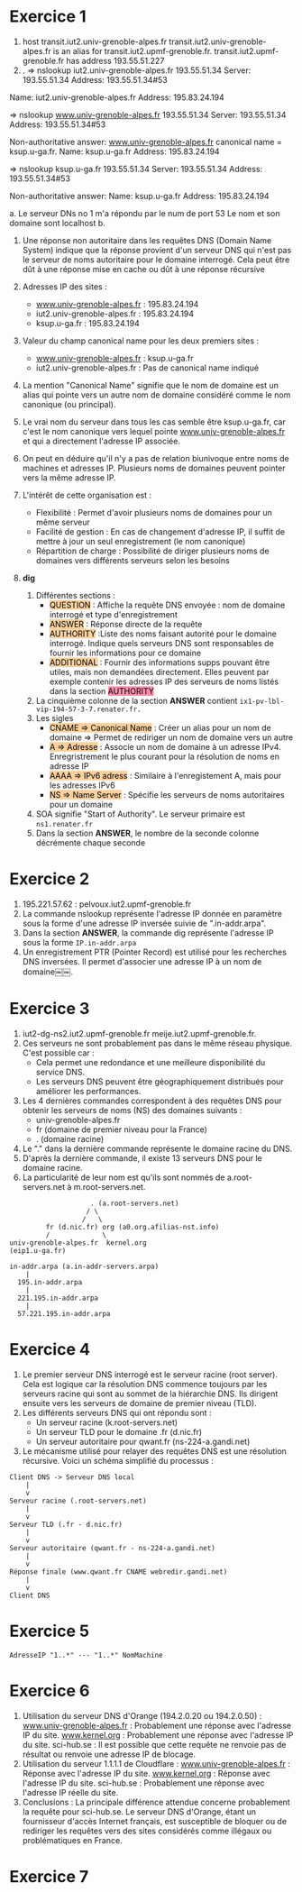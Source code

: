 # Exercice 1
1. host transit.iut2.univ-grenoble-alpes.fr
	transit.iut2.univ-grenoble-alpes.fr is an alias for transit.iut2.upmf-grenoble.fr.
	transit.iut2.upmf-grenoble.fr has address 193.55.51.227
2. .
⇒ nslookup iut2.univ-grenoble-alpes.fr 193.55.51.34
Server:         193.55.51.34
Address:        193.55.51.34#53

Name:   iut2.univ-grenoble-alpes.fr
Address: 195.83.24.194

⇒ nslookup www.univ-grenoble-alpes.fr 193.55.51.34
Server:         193.55.51.34
Address:        193.55.51.34#53

Non-authoritative answer:
www.univ-grenoble-alpes.fr      canonical name = ksup.u-ga.fr.
Name:   ksup.u-ga.fr
Address: 195.83.24.194


⇒ nslookup ksup.u-ga.fr 193.55.51.34
Server:         193.55.51.34
Address:        193.55.51.34#53

Non-authoritative answer:
Name:   ksup.u-ga.fr
Address: 195.83.24.194

a. Le serveur DNs no 1 m'a répondu par le num de port 53
	Le nom et son domaine sont localhost
b. 
1. Une réponse non autoritaire dans les requêtes DNS (Domain Name System) indique que la réponse provient d'un serveur DNS qui n'est pas le serveur de noms autoritaire pour le domaine interrogé. Cela peut être dût à une réponse mise en cache ou dût à une réponse récursive
2. Adresses IP des sites :
	- www.univ-grenoble-alpes.fr : 195.83.24.194
	- iut2.univ-grenoble-alpes.fr : 195.83.24.194
	- ksup.u-ga.fr : 195.83.24.194
3. Valeur du champ canonical name pour les deux premiers sites :
	- www.univ-grenoble-alpes.fr : ksup.u-ga.fr
	- iut2.univ-grenoble-alpes.fr : Pas de canonical name indiqué
4. La mention "Canonical Name" signifie que le nom de domaine est un alias qui pointe vers un autre nom de domaine considéré comme le nom canonique (ou principal).
5. Le vrai nom du serveur dans tous les cas semble être ksup.u-ga.fr, car c'est le nom canonique vers lequel pointe www.univ-grenoble-alpes.fr et qui a directement l'adresse IP associée.
6. On peut en déduire qu'il n'y a pas de relation biunivoque entre noms de machines et adresses IP. Plusieurs noms de domaines peuvent pointer vers la même adresse IP.
6. L'intérêt de cette organisation est :
	- Flexibilité : Permet d'avoir plusieurs noms de domaines pour un même serveur
	- Facilité de gestion : En cas de changement d'adresse IP, il suffit de mettre à jour un seul enregistrement (le nom canonique)
	- Répartition de charge : Possibilité de diriger plusieurs noms de domaines vers différents serveurs selon les besoins

3. **dig**
	1. Différentes sections :
		- <mark style="background: #FFB86CA6;">QUESTION</mark> : Affiche la requête DNS envoyée : nom de domaine interrogé et type d'enregistrement
		- <mark style="background: #FFB86CA6;">ANSWER</mark> : Réponse directe de la requête
		- <mark style="background: #FFB86CA6;">AUTHORITY</mark> :Liste des noms faisant autorité pour le domaine interrogé. Indique quels serveurs DNS sont responsables de fournir les informations pour ce domaine
		- <mark style="background: #FFB86CA6;">ADDITIONAL</mark> : Fournir des informations supps pouvant être utiles, mais non demandées  directement. Elles peuvent par exemple contenir les adresses IP des serveurs de noms listés dans la section <mark style="background: #FF5582A6;">AUTHORITY</mark>
	2. La cinquième colonne de la section **ANSWER** contient `ix1-pv-lbl-vip-194-57-3-7.renater.fr.`
	3. Les sigles
		-  <mark style="background: #FFB86CA6;">CNAME ⇒ Canonical Name</mark> : Créer un alias pour un nom de domaine ⇒ Permet de rediriger un nom de domaine vers un autre
		- <mark style="background: #FFB86CA6;">A ⇒ Adresse</mark> : Associe un nom de domaine à un adresse IPv4. Enregristrement le plus courant pour la résolution de noms en adresse IP
		- <mark style="background: #FFB86CA6;">AAAA ⇒ IPv6 adress</mark> : Similaire à l'enregistement A, mais pour les adresses IPv6
		- <mark style="background: #FFB86CA6;">NS ⇒ Name Server</mark> : Spécifie les serveurs de noms autoritaires pour un domaine
	4.  SOA signifie "Start of Authority". Le serveur primaire est `ns1.renater.fr`
	5. Dans la section **ANSWER**, le nombre de la seconde colonne décrémente chaque seconde

# Exercice 2
1. 195.221.57.62 : pelvoux.iut2.upmf-grenoble.fr
2. La commande nslookup représente l'adresse IP donnée en paramètre sous la forme d'une adresse IP inversée suivie de ".in-addr.arpa".
3. Dans la section **ANSWER**, la commande dig représente l'adresse IP sous la forme `IP.in-addr.arpa`
4. Un enregistrement PTR (Pointer Record) est utilisé pour les recherches DNS inversées. Il permet d'associer une adresse IP à un nom de domaine￼￼.

# Exercice 3
1. iut2-dg-ns2.iut2.upmf-grenoble.fr
   meije.iut2.upmf-grenoble.fr.
2. Ces serveurs ne sont probablement pas dans le même réseau physique. C'est possible car :
	- Cela permet une redondance et une meilleure disponibilité du service DNS.
	- Les serveurs DNS peuvent être géographiquement distribués pour améliorer les performances.
3. Les 4 dernières commandes correspondent à des requêtes DNS pour obtenir les serveurs de noms (NS) des domaines suivants :
	- univ-grenoble-alpes.fr
	- fr (domaine de premier niveau pour la France)
	- . (domaine racine)
4. Le "." dans la dernière commande représente le domaine racine du DNS.
5. D'après la dernière commande, il existe 13 serveurs DNS pour le domaine racine.
6. La particularité de leur nom est qu'ils sont nommés de a.root-servers.net à m.root-servers.net.
```text
                    . (a.root-servers.net)
                   / \
                  /   \
         fr (d.nic.fr) org (a0.org.afilias-nst.info)
         /             \
univ-grenoble-alpes.fr  kernel.org
(eip1.u-ga.fr)         

in-addr.arpa (a.in-addr-servers.arpa)
    |
  195.in-addr.arpa
    |
  221.195.in-addr.arpa
    |
  57.221.195.in-addr.arpa
```

# Exercice 4
1. Le premier serveur DNS interrogé est le serveur racine (root server). Cela est logique car la résolution DNS commence toujours par les serveurs racine qui sont au sommet de la hiérarchie DNS. Ils dirigent ensuite vers les serveurs de domaine de premier niveau (TLD).
2. Les différents serveurs DNS qui ont répondu sont :
	- Un serveur racine (k.root-servers.net)
	- Un serveur TLD pour le domaine .fr (d.nic.fr)
	- Un serveur autoritaire pour qwant.fr (ns-224-a.gandi.net)
3. Le mécanisme utilisé pour relayer des requêtes DNS est une résolution récursive. Voici un schéma simplifié du processus :

```text
Client DNS -> Serveur DNS local
    |
    v
Serveur racine (.root-servers.net)
    |
    v
Serveur TLD (.fr - d.nic.fr)
    |
    v
Serveur autoritaire (qwant.fr - ns-224-a.gandi.net)
    |
    v
Réponse finale (www.qwant.fr CNAME webredir.gandi.net)
    |
    v
Client DNS
```

# Exercice 5
`AdresseIP "1..*" --- "1..*" NomMachine`

# Exercice 6
1. Utilisation du serveur DNS d'Orange (194.2.0.20 ou 194.2.0.50) :
www.univ-grenoble-alpes.fr : Probablement une réponse avec l'adresse IP du site.
www.kernel.org : Probablement une réponse avec l'adresse IP du site.
sci-hub.se : Il est possible que cette requête ne renvoie pas de résultat ou renvoie une adresse IP de blocage.
2. Utilisation du serveur 1.1.1.1 de Cloudflare :
www.univ-grenoble-alpes.fr : Réponse avec l'adresse IP du site.
www.kernel.org : Réponse avec l'adresse IP du site.
sci-hub.se : Probablement une réponse avec l'adresse IP réelle du site.
3. Conclusions :
La principale différence attendue concerne probablement la requête pour sci-hub.se. Le serveur DNS d'Orange, étant un fournisseur d'accès Internet français, est susceptible de bloquer ou de rediriger les requêtes vers des sites considérés comme illégaux ou problématiques en France.

# Exercice 7
